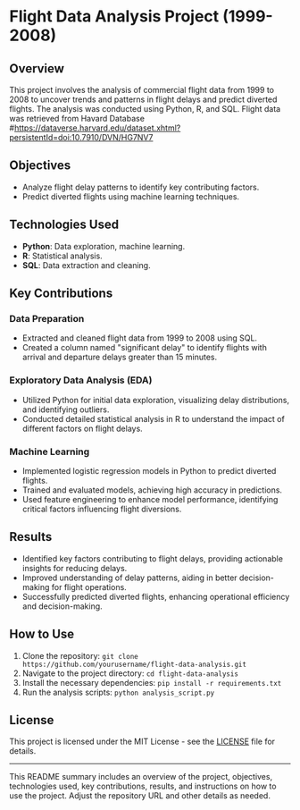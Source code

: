 
# Flight Data Analysis Project (1999-2008)

## Overview
This project involves the analysis of commercial flight data from 1999 to 2008 to uncover trends and patterns in flight delays and predict diverted flights. The analysis was conducted using Python, R, and SQL.
Flight data was retrieved from Havard Database #https://dataverse.harvard.edu/dataset.xhtml?persistentId=doi:10.7910/DVN/HG7NV7

## Objectives
- Analyze flight delay patterns to identify key contributing factors.
- Predict diverted flights using machine learning techniques.

## Technologies Used
- **Python**: Data exploration, machine learning.
- **R**: Statistical analysis.
- **SQL**: Data extraction and cleaning.

## Key Contributions
### Data Preparation
- Extracted and cleaned flight data from 1999 to 2008 using SQL.
- Created a column named "significant delay" to identify flights with arrival and departure delays greater than 15 minutes.

### Exploratory Data Analysis (EDA)
- Utilized Python for initial data exploration, visualizing delay distributions, and identifying outliers.
- Conducted detailed statistical analysis in R to understand the impact of different factors on flight delays.

### Machine Learning
- Implemented logistic regression models in Python to predict diverted flights.
- Trained and evaluated models, achieving high accuracy in predictions.
- Used feature engineering to enhance model performance, identifying critical factors influencing flight diversions.

## Results
- Identified key factors contributing to flight delays, providing actionable insights for reducing delays.
- Improved understanding of delay patterns, aiding in better decision-making for flight operations.
- Successfully predicted diverted flights, enhancing operational efficiency and decision-making.

## How to Use
1. Clone the repository: `git clone https://github.com/yourusername/flight-data-analysis.git`
2. Navigate to the project directory: `cd flight-data-analysis`
3. Install the necessary dependencies: `pip install -r requirements.txt`
4. Run the analysis scripts: `python analysis_script.py`

## License
This project is licensed under the MIT License - see the [LICENSE](LICENSE) file for details.

---

This README summary includes an overview of the project, objectives, technologies used, key contributions, results, and instructions on how to use the project. Adjust the repository URL and other details as needed.
